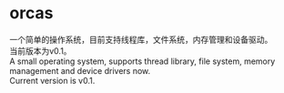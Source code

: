 # orcas
一个简单的操作系统，目前支持线程库，文件系统，内存管理和设备驱动。  
当前版本为v0.1。  
A small operating system, supports thread library, file system, memory management and device drivers now.  
Current version is v0.1.
